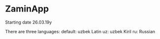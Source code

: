 # ZaminApp

Starting date 26.03.19y

There are three languages:
default: uzbek Latin
uz:      uzbek Kiril
ru:      Russian
